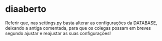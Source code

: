 # diaaberto
Referir que, nas settings.py basta alterar as configurações da DATABASE, deixando a antiga comentada, para que os colegas possam em breves segundo ajustar e reajustar as suas configurações! 
